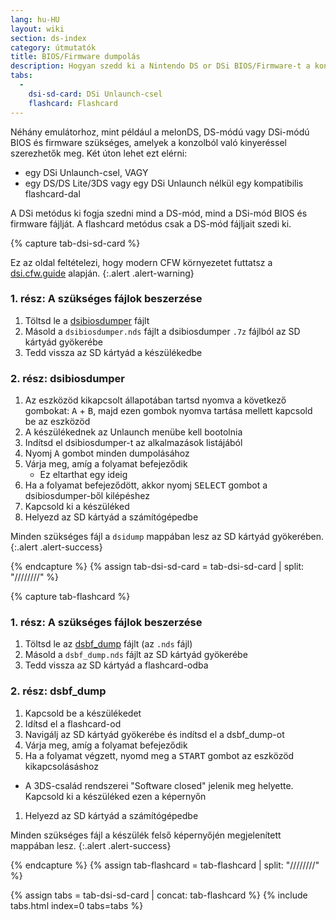 ```yaml
---
lang: hu-HU
layout: wiki
section: ds-index
category: útmutatók
title: BIOS/Firmware dumpolás
description: Hogyan szedd ki a Nintendo DS or DSi BIOS/Firmware-t a konzolodból
tabs:
  - 
    dsi-sd-card: DSi Unlaunch-csel
    flashcard: Flashcard
---
```


Néhány emulátorhoz, mint például a melonDS, DS-módú vagy DSi-módú BIOS és firmware szükséges, amelyek a konzolból való kinyeréssel szerezhetők meg. Két úton lehet ezt elérni:
- egy DSi Unlaunch-csel, VAGY
- egy DS/DS Lite/3DS vagy egy DSi Unlaunch nélkül egy kompatibilis flashcard-dal

A DSi metódus ki fogja szedni mind a DS-mód, mind a DSi-mód BIOS és firmware fájlját. A flashcard metódus csak a DS-mód fájljait szedi ki.

{% capture tab-dsi-sd-card %}

Ez az oldal feltételezi, hogy modern CFW környezetet futtatsz a [dsi.cfw.guide](https://dsi.cfw.guide) alapján.
{:.alert .alert-warning}

### 1. rész: A szükséges fájlok beszerzése

1. Töltsd le a [dsibiosdumper](https://melonds.kuribo64.net/downloads/dsibiosdumper.7z) fájlt
1. Másold a `dsibiosdumper.nds` fájlt a dsibiosdumper `.7z` fájlból az SD kártyád gyökerébe
1. Tedd vissza az SD kártyád a készülékedbe

### 2. rész: dsibiosdumper
1. Az eszközöd kikapcsolt állapotában tartsd nyomva a következő gombokat: <kbd class="face">A</kbd> + <kbd class="face">B</kbd>, majd ezen gombok nyomva tartása mellett kapcsold be az eszközöd
1. A készülékednek az Unlaunch menübe kell bootolnia
1. Indítsd el dsibiosdumper-t az alkalmazások listájából
1. Nyomj <kbd class="face">A</kbd> gombot minden dumpolásához
1. Várja meg, amíg a folyamat befejeződik
    - Ez eltarthat egy ideig
1. Ha a folyamat befejeződött, akkor nyomj <kbd>SELECT</kbd> gombot a dsibiosdumper-ből kilépéshez
1. Kapcsold ki a készüléked
1. Helyezd az SD kártyád a számítógépedbe

Minden szükséges fájl a `dsidump` mappában lesz az SD kártyád gyökerében.
{:.alert .alert-success}

{% endcapture %}
{% assign tab-dsi-sd-card = tab-dsi-sd-card | split: "////////" %}

{% capture tab-flashcard %}

### 1. rész: A szükséges fájlok beszerzése

1. Töltsd le az [dsbf_dump](https://github.com/DS-Homebrew/dsbf_dump/releases/latest) fájlt (az `.nds` fájl)
1. Másold a `dsbf_dump.nds` fájlt az SD kártyád gyökerébe
1. Tedd vissza az SD kártyád a flashcard-odba

### 2. rész: dsbf_dump
1. Kapcsold be a készülékedet
1. Idítsd el a flashcard-od
1. Navigálj az SD kártyád gyökerébe és indítsd el a dsbf_dump-ot
1. Várja meg, amíg a folyamat befejeződik
1. Ha a folyamat végzett, nyomd meg a <kbd>START</kbd> gombot az eszközöd kikapcsolásáshoz
  - A 3DS-család rendszerei "Software closed" jelenik meg helyette. Kapcsold ki a készüléked ezen a képernyőn
1. Helyezd az SD kártyád a számítógépedbe

Minden szükséges fájl a készülék felső képernyőjén megjelenített mappában lesz.
{:.alert .alert-success}

{% endcapture %}
{% assign tab-flashcard = tab-flashcard | split: "////////" %}

{% assign tabs = tab-dsi-sd-card | concat: tab-flashcard %}
{% include tabs.html index=0 tabs=tabs %}
